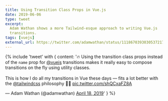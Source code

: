 ```yaml
---
title: Using Transition Class Props in Vue.js
date: 2019-06-06
type: tweet
excerpt:
  Adam Wathan shows a more Tailwind-esque approach to writing Vue.js
  transitions.
tags: [vuejs]
external_url: https://twitter.com/adamwathan/status/1118670393030537217
---
```


{% include 'tweet' with {
    content: '🔥 Using the transition class props instead of the `name` prop for <a href="https://twitter.com/vuejs?ref_src=twsrc%5Etfw">@vuejs</a> transitions makes it really easy to compose transitions on the fly using utility classes.<br><br>This is how I do all my transitions in Vue these days — fits a lot better with the <a href="https://twitter.com/tailwindcss?ref_src=twsrc%5Etfw">@tailwindcss</a> philosophy 👌🏻 <a href="https://t.co/shQCxaFZ8A">pic.twitter.com/shQCxaFZ8A</a></p>&mdash; Adam Wathan (@adamwathan) <a href="https://twitter.com/adamwathan/status/1118670393030537217?ref_src=twsrc%5Etfw">April 18, 2019</a>'
} %}
